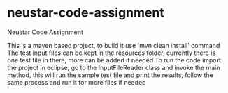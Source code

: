 # neustar-code-assignment
Neustar Code Assignment

This is a maven based project, to build it use 'mvn clean install' command
The test input files can be kept in the resources folder, currently there is one test file in there, more can be added if needed
To run the code import the project in eclipse, go to the InputFileReader class and invoke the main method, this will run the sample test file and print the results, follow the same process and run it for more files if needed
